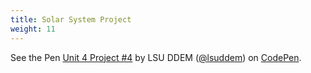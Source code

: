 ```yaml
---
title: Solar System Project
weight: 11
---
```


<p data-height="600" data-theme-id="33744" data-slug-hash="c710d001a32477470beb149ba62f8cf9" data-default-tab="js,result" data-user="lsuddem" data-pen-title="Unit 4 Project #4" data-editable="true" class="codepen">See the Pen <a href="https://codepen.io/lsuddem/pen/c710d001a32477470beb149ba62f8cf9/">Unit 4 Project #4</a> by LSU DDEM (<a href="https://codepen.io/lsuddem">@lsuddem</a>) on <a href="https://codepen.io">CodePen</a>.</p>
<script async src="https://static.codepen.io/assets/embed/ei.js"></script>